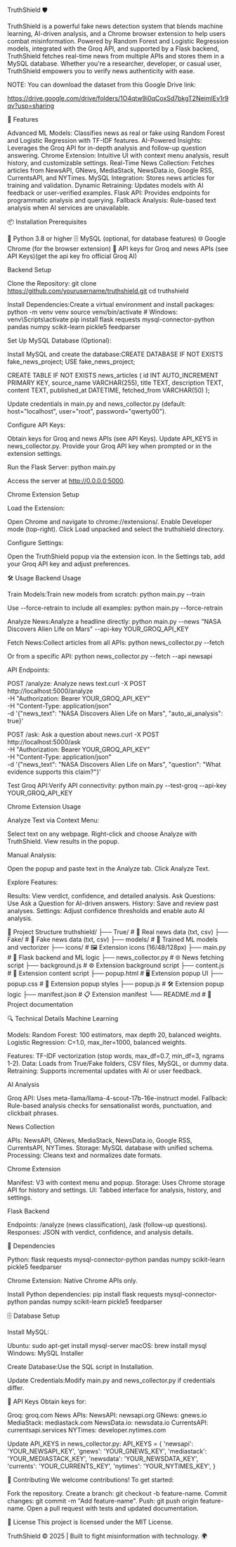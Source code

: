 TruthShield 🛡️

TruthShield is a powerful fake news detection system that blends machine learning, AI-driven analysis, and a Chrome browser extension to help users combat misinformation. Powered by Random Forest and Logistic Regression models, integrated with the Groq API, and supported by a Flask backend, TruthShield fetches real-time news from multiple APIs and stores them in a MySQL database. Whether you're a researcher, developer, or casual user, TruthShield empowers you to verify news authenticity with ease.

NOTE: You can download the dataset from this Google Drive link:

https://drive.google.com/drive/folders/1O4qtw9i0qCoxSd7bkgT2NeimIEv1r9qv?usp=sharing

🚀 Features

Advanced ML Models: Classifies news as real or fake using Random Forest and Logistic Regression with TF-IDF features.
AI-Powered Insights: Leverages the Groq API for in-depth analysis and follow-up question answering.
Chrome Extension: Intuitive UI with context menu analysis, result history, and customizable settings.
Real-Time News Collection: Fetches articles from NewsAPI, GNews, MediaStack, NewsData.io, Google RSS, CurrentsAPI, and NYTimes.
MySQL Integration: Stores news articles for training and validation.
Dynamic Retraining: Updates models with AI feedback or user-verified examples.
Flask API: Provides endpoints for programmatic analysis and querying.
Fallback Analysis: Rule-based text analysis when AI services are unavailable.


📦 Installation
Prerequisites

🐍 Python 3.8 or higher
🗄️ MySQL (optional, for database features)
🌐 Google Chrome (for the browser extension)
🔑 API keys for Groq and news APIs (see API Keys)(get the api key fro official Groq AI)

Backend Setup

Clone the Repository:
git clone https://github.com/yourusername/truthshield.git
cd truthshield


Install Dependencies:Create a virtual environment and install packages:
python -m venv venv
source venv/bin/activate  # Windows: venv\Scripts\activate
pip install flask requests mysql-connector-python pandas numpy scikit-learn pickle5 feedparser


Set Up MySQL Database (Optional):

Install MySQL and create the database:CREATE DATABASE IF NOT EXISTS fake_news_project;
USE fake_news_project;

CREATE TABLE IF NOT EXISTS news_articles (
    id INT AUTO_INCREMENT PRIMARY KEY,
    source_name VARCHAR(255),
    title TEXT,
    description TEXT,
    content TEXT,
    published_at DATETIME,
    fetched_from VARCHAR(50)
);


Update credentials in main.py and news_collector.py (default: host="localhost", user="root", password="qwerty00").


Configure API Keys:

Obtain keys for Groq and news APIs (see API Keys).
Update API_KEYS in news_collector.py.
Provide your Groq API key when prompted or in the extension settings.


Run the Flask Server:
python main.py

Access the server at http://0.0.0.0:5000.


Chrome Extension Setup

Load the Extension:

Open Chrome and navigate to chrome://extensions/.
Enable Developer mode (top-right).
Click Load unpacked and select the truthshield directory.


Configure Settings:

Open the TruthShield popup via the extension icon.
In the Settings tab, add your Groq API key and adjust preferences.




🛠️ Usage
Backend Usage

Train Models:Train new models from scratch:
python main.py --train

Use --force-retrain to include all examples:
python main.py --force-retrain


Analyze News:Analyze a headline directly:
python main.py --news "NASA Discovers Alien Life on Mars" --api-key YOUR_GROQ_API_KEY


Fetch News:Collect articles from all APIs:
python news_collector.py --fetch

Or from a specific API:
python news_collector.py --fetch --api newsapi


API Endpoints:

POST /analyze: Analyze news text.curl -X POST http://localhost:5000/analyze \
     -H "Authorization: Bearer YOUR_GROQ_API_KEY" \
     -H "Content-Type: application/json" \
     -d '{"news_text": "NASA Discovers Alien Life on Mars", "auto_ai_analysis": true}'


POST /ask: Ask a question about news.curl -X POST http://localhost:5000/ask \
     -H "Authorization: Bearer YOUR_GROQ_API_KEY" \
     -H "Content-Type: application/json" \
     -d '{"news_text": "NASA Discovers Alien Life on Mars", "question": "What evidence supports this claim?"}'




Test Groq API:Verify API connectivity:
python main.py --test-groq --api-key YOUR_GROQ_API_KEY



Chrome Extension Usage

Analyze Text via Context Menu:

Select text on any webpage.
Right-click and choose Analyze with TruthShield.
View results in the popup.


Manual Analysis:

Open the popup and paste text in the Analyze tab.
Click Analyze Text.


Explore Features:

Results: View verdict, confidence, and detailed analysis.
Ask Questions: Use Ask a Question for AI-driven answers.
History: Save and review past analyses.
Settings: Adjust confidence thresholds and enable auto AI analysis.




📁 Project Structure
truthshield/
├── True/                     # 📂 Real news data (txt, csv)
├── Fake/                     # 📂 Fake news data (txt, csv)
├── models/                   # 📂 Trained ML models and vectorizer
├── icons/                    # 🖼️ Extension icons (16/48/128px)
├── main.py                   # 🧠 Flask backend and ML logic
├── news_collector.py         # 🌐 News fetching script
├── background.js             # ⚙️ Extension background script
├── content.js                # 📜 Extension content script
├── popup.html                # 🖥️ Extension popup UI
├── popup.css                 # 🎨 Extension popup styles
├── popup.js                  # 🛠️ Extension popup logic
├── manifest.json             # 📋 Extension manifest
└── README.md                 # 📖 Project documentation


🔍 Technical Details
Machine Learning

Models:
Random Forest: 100 estimators, max depth 20, balanced weights.
Logistic Regression: C=1.0, max_iter=1000, balanced weights.


Features: TF-IDF vectorization (stop words, max_df=0.7, min_df=3, ngrams 1-2).
Data: Loads from True/Fake folders, CSV files, MySQL, or dummy data.
Retraining: Supports incremental updates with AI or user feedback.

AI Analysis

Groq API: Uses meta-llama/llama-4-scout-17b-16e-instruct model.
Fallback: Rule-based analysis checks for sensationalist words, punctuation, and clickbait phrases.

News Collection

APIs: NewsAPI, GNews, MediaStack, NewsData.io, Google RSS, CurrentsAPI, NYTimes.
Storage: MySQL database with unified schema.
Processing: Cleans text and normalizes date formats.

Chrome Extension

Manifest: V3 with context menu and popup.
Storage: Uses Chrome storage API for history and settings.
UI: Tabbed interface for analysis, history, and settings.

Flask Backend

Endpoints: /analyze (news classification), /ask (follow-up questions).
Responses: JSON with verdict, confidence, and analysis details.


🧩 Dependencies

Python:
    flask
    requests
    mysql-connector-python
    pandas
    numpy
    scikit-learn
    pickle5
    feedparser


Chrome Extension: Native Chrome APIs only.

Install Python dependencies:
pip install flask requests mysql-connector-python pandas numpy scikit-learn pickle5 feedparser


🗄️ Database Setup

Install MySQL:

Ubuntu: sudo apt-get install mysql-server
macOS: brew install mysql
Windows: MySQL Installer


Create Database:Use the SQL script in Installation.

Update Credentials:Modify main.py and news_collector.py if credentials differ.



🔑 API Keys
Obtain keys for:

Groq: groq.com
News APIs:
NewsAPI: newsapi.org
GNews: gnews.io
MediaStack: mediastack.com
NewsData.io: newsdata.io
CurrentsAPI: currentsapi.services
NYTimes: developer.nytimes.com



Update API_KEYS in news_collector.py:
API_KEYS = {
    'newsapi': 'YOUR_NEWSAPI_KEY',
    'gnews': 'YOUR_GNEWS_KEY',
    'mediastack': 'YOUR_MEDIASTACK_KEY',
    'newsdata': 'YOUR_NEWSDATA_KEY',
    'currents': 'YOUR_CURRENTS_KEY',
    'nytimes': 'YOUR_NYTIMES_KEY',
}


🤝 Contributing
We welcome contributions! To get started:

Fork the repository.
Create a branch: git checkout -b feature-name.
Commit changes: git commit -m "Add feature-name".
Push: git push origin feature-name.
Open a pull request with tests and updated documentation.


📜 License
This project is licensed under the MIT License.

TruthShield © 2025 | Built to fight misinformation with technology. 🌍
